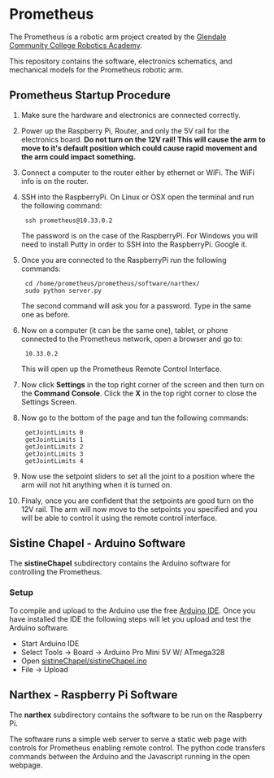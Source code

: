Prometheus
==========

The Prometheus is a robotic arm project created by the [Glendale Community College Robotics Academy][0].

This repository contains the software, electronics schematics, and mechanical models for the Prometheus robotic arm.

Prometheus Startup Procedure
----------------------------
1. Make sure the hardware and electronics are connected correctly.
2. Power up the Raspberry Pi, Router, and only the 5V rail for the electronics board.
   __Do not turn on the 12V rail! This will cause the arm to move to it's default position which could cause rapid movement and the arm could impact something.__
3. Connect a computer to the router either by ethernet or WiFi. The WiFi info is on the router.
4. SSH into the RaspberryPi. On Linux or OSX open the terminal and run the following command:

		ssh prometheus@10.33.0.2
   
   The password is on the case of the RaspberryPi. For Windows you will need to install Putty in order to SSH into the RaspberryPi. Google it.

5. Once you are connected to the RaspberryPi run the following commands:

		cd /home/prometheus/prometheus/software/narthex/
        sudo python server.py
    
    The second command will ask you for a password. Type in the same one as before.

6. Now on a computer (it can be the same one), tablet, or phone connected to the Prometheus network, open a browser and go to:

		10.33.0.2
	
	 This will open up the Prometheus Remote Control Interface.

7. Now click __Settings__ in the top right corner of the screen and then turn on the __Command Console__. Click the __X__ in the top right corner to close the Settings Screen.

8. Now go to the bottom of the page and tun the following commands:

        getJointLimits 0
        getJointLimits 1
        getJointLimits 2
        getJointLimits 3
        getJointLimits 4

9. Now use the setpoint sliders to set all the joint to a position where the arm will not hit anything when it is turned on.

10. Finaly, once you are confident that the setpoints are good turn on the 12V rail. The arm will now move to the setpoints you specified and you will be able to control it using the remote control interface.

Sistine Chapel - Arduino Software
---------------------------------

The __sistineChapel__ subdirectory contains the Arduino software for controlling the Prometheus.

### Setup

To compile and upload to the Arduino use the free [Arduino IDE][1]. Once you have installed the IDE the following steps will let you upload and test the Arduino software.

* Start Arduino IDE
* Select Tools -> Board -> Arduino Pro Mini 5V W/ ATmega328
* Open [sistineChapel/sistineChapel.ino][2] 
* File -> Upload

Narthex - Raspberry Pi Software
-------------------------------

The __narthex__ subdirectory contains the software to be run on the Raspberry Pi. 

The software runs a simple web server to serve a static web page with controls for Prometheus enabling remote control. The python code transfers commands between the Arduino and the Javascript running in the open webpage.

[0]: http://www.robotics.glendale.edu
[1]: http://arduino.cc/en/Main/Software
[2]: https://github.com/gcc-robotics/prometheus/blob/master/sistineChapel/sistineChapel.ino

